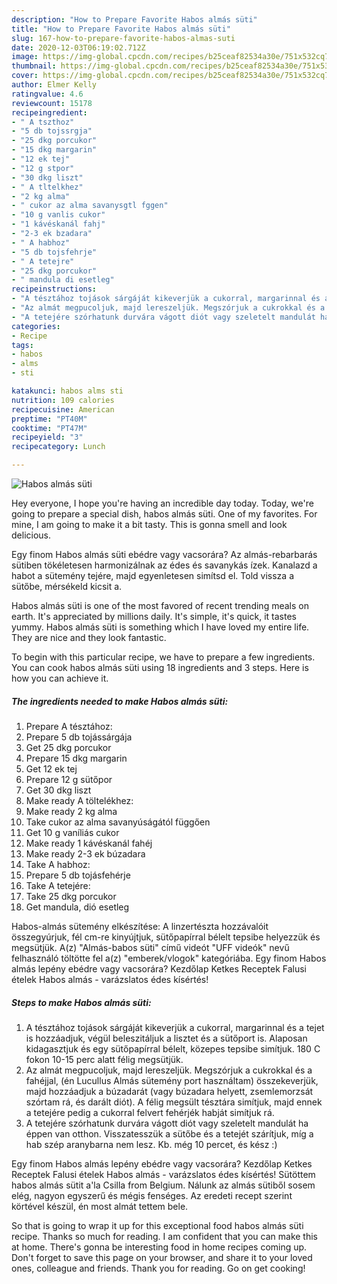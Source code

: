 ```yaml
---
description: "How to Prepare Favorite Habos almás süti"
title: "How to Prepare Favorite Habos almás süti"
slug: 167-how-to-prepare-favorite-habos-almas-suti
date: 2020-12-03T06:19:02.712Z
image: https://img-global.cpcdn.com/recipes/b25ceaf82534a30e/751x532cq70/habos-almas-suti-recept-foto.jpg
thumbnail: https://img-global.cpcdn.com/recipes/b25ceaf82534a30e/751x532cq70/habos-almas-suti-recept-foto.jpg
cover: https://img-global.cpcdn.com/recipes/b25ceaf82534a30e/751x532cq70/habos-almas-suti-recept-foto.jpg
author: Elmer Kelly
ratingvalue: 4.6
reviewcount: 15178
recipeingredient:
- " A tszthoz"
- "5 db tojssrgja"
- "25 dkg porcukor"
- "15 dkg margarin"
- "12 ek tej"
- "12 g stpor"
- "30 dkg liszt"
- " A tltelkhez"
- "2 kg alma"
- " cukor az alma savanysgtl fggen"
- "10 g vanlis cukor"
- "1 kávéskanál fahj"
- "2-3 ek bzadara"
- " A habhoz"
- "5 db tojsfehrje"
- " A tetejre"
- "25 dkg porcukor"
- " mandula di esetleg"
recipeinstructions:
- "A tésztához tojások sárgáját kikeverjük a cukorral, margarinnal és a tejet is hozzáadjuk, végül beleszitáljuk a lisztet és a sütőport is. Alaposan kidagasztjuk és egy sütőpapírral bélelt, közepes tepsibe simítjuk. 180 C fokon 10-15 perc alatt félig megsütjük."
- "Az almát megpucoljuk, majd lereszeljük. Megszórjuk a cukrokkal és a fahéjjal, (én Lucullus Almás sütemény port használtam) összekeverjük, majd hozzáadjuk a búzadarát (vagy búzadara helyett, zsemlemorzsát szórtam rá, és darált diót). A félig megsült tésztára simítjuk, majd ennek a tetejére pedig a cukorral felvert fehérjék habját simítjuk rá."
- "A tetejére szórhatunk durvára vágott diót vagy szeletelt mandulát ha éppen van otthon. Visszatesszük a sütőbe és a tetejét szárítjuk, míg a hab szép aranybarna nem lesz. Kb. még 10 percet, és kész :)"
categories:
- Recipe
tags:
- habos
- alms
- sti

katakunci: habos alms sti 
nutrition: 109 calories
recipecuisine: American
preptime: "PT40M"
cooktime: "PT47M"
recipeyield: "3"
recipecategory: Lunch

---
```



![Habos almás süti](https://img-global.cpcdn.com/recipes/b25ceaf82534a30e/751x532cq70/habos-almas-suti-recept-foto.jpg)

Hey everyone, I hope you're having an incredible day today. Today, we're going to prepare a special dish, habos almás süti. One of my favorites. For mine, I am going to make it a bit tasty. This is gonna smell and look delicious.

Egy finom Habos almás süti ebédre vagy vacsorára? Az almás-rebarbarás sütiben tökéletesen harmonizálnak az édes és savanykás ízek. Kanalazd a habot a sütemény tejére, majd egyenletesen simítsd el. Told vissza a sütőbe, mérsékeld kicsit a.

Habos almás süti is one of the most favored of recent trending meals on earth. It's appreciated by millions daily. It's simple, it's quick, it tastes yummy. Habos almás süti is something which I have loved my entire life. They are nice and they look fantastic.


To begin with this particular recipe, we have to prepare a few ingredients. You can cook habos almás süti using 18 ingredients and 3 steps. Here is how you can achieve it.

<!--inarticleads1-->

##### The ingredients needed to make Habos almás süti:

1. Prepare  A tésztához:
1. Prepare 5 db tojássárgája
1. Get 25 dkg porcukor
1. Prepare 15 dkg margarin
1. Get 12 ek tej
1. Prepare 12 g sütőpor
1. Get 30 dkg liszt
1. Make ready  A töltelékhez:
1. Make ready 2 kg alma
1. Take  cukor az alma savanyúságától függően
1. Get 10 g vaníliás cukor
1. Make ready 1 kávéskanál fahéj
1. Make ready 2-3 ek búzadara
1. Take  A habhoz:
1. Prepare 5 db tojásfehérje
1. Take  A tetejére:
1. Take 25 dkg porcukor
1. Get  mandula, dió esetleg


Habos-almás sütemény elkészítése: A linzertészta hozzávalóit összegyúrjuk, fél cm-re kinyújtjuk, sütőpapírral bélelt tepsibe helyezzük és megsütjük. A(z) &#34;Almás-babos süti&#34; című videót &#34;UFF videók&#34; nevű felhasználó töltötte fel a(z) &#34;emberek/vlogok&#34; kategóriába. Egy finom Habos almás lepény ebédre vagy vacsorára? Kezdőlap Ketkes Receptek Falusi ételek Habos almás - varázslatos édes kísértés! 

<!--inarticleads2-->

##### Steps to make Habos almás süti:

1. A tésztához tojások sárgáját kikeverjük a cukorral, margarinnal és a tejet is hozzáadjuk, végül beleszitáljuk a lisztet és a sütőport is. Alaposan kidagasztjuk és egy sütőpapírral bélelt, közepes tepsibe simítjuk. 180 C fokon 10-15 perc alatt félig megsütjük.
1. Az almát megpucoljuk, majd lereszeljük. Megszórjuk a cukrokkal és a fahéjjal, (én Lucullus Almás sütemény port használtam) összekeverjük, majd hozzáadjuk a búzadarát (vagy búzadara helyett, zsemlemorzsát szórtam rá, és darált diót). A félig megsült tésztára simítjuk, majd ennek a tetejére pedig a cukorral felvert fehérjék habját simítjuk rá.
1. A tetejére szórhatunk durvára vágott diót vagy szeletelt mandulát ha éppen van otthon. Visszatesszük a sütőbe és a tetejét szárítjuk, míg a hab szép aranybarna nem lesz. Kb. még 10 percet, és kész :)


Egy finom Habos almás lepény ebédre vagy vacsorára? Kezdőlap Ketkes Receptek Falusi ételek Habos almás - varázslatos édes kísértés! Sütöttem habos almás sütit a&#39;la Csilla from Belgium. Nálunk az almás sütiből sosem elég, nagyon egyszerű és mégis fenséges. Az eredeti recept szerint körtével készül, én most almát tettem bele. 

So that is going to wrap it up for this exceptional food habos almás süti recipe. Thanks so much for reading. I am confident that you can make this at home. There's gonna be interesting food in home recipes coming up. Don't forget to save this page on your browser, and share it to your loved ones, colleague and friends. Thank you for reading. Go on get cooking!

